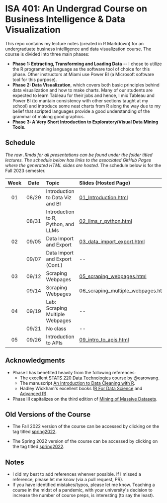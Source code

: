 # ISA 401: An Undergrad Course on Business Intelligence & Data Visualization
This repo contains my lecture notes (created in R Markdown) for an undergraduate business intelligence and data visualization course. The course is divided into three main phases:  
  - **Phase 1: Extracting, Transforming and Loading Data** -- I chose to utilize the R programming language as the software tool of choice for this phase. Other instructors at Miami use Power BI (a Microsoft software tool for this purpose).  
  - **Phase 2: Data Visualization**, which covers both basic principles behind data visualization and how to make charts. Many of our students are expected to learn Tableau for their jobs and hence, I mix Tableau and Power BI (to mantain consistency with other sections taught at my school) and introduce some neat charts from R along the way due to my belief that scripted languages provide a good understanding of the grammar of making good graphics.  
  - **Phase 3: A Very Short Introduction to Exploratory/Visual Data Mining Tools**.

## Schedule

*The raw .Rmds for all presentations can be found under the folder titled lectures. The schedule below has links to the associated GitHub Pages where the generated HTML slides are hosted.* The schedule below is for the Fall 2023 semester. 

| Week          | Date        | Topic                                  | Slides (Hosted Page) | Slides (PDF) | Slides (PPTX)
| :---:        |    :----:   |          :---                           | :---                 | :---         | :--  |
| 01           |    08/29     | Introduction to Data Viz and BI        | [01_Introduction.html](https://fmegahed.github.io/isa401/fall2023/class01/01_Introduction.html) | [01_Introduction.pdf](https://github.com/fmegahed/isa401/raw/main/pdfs/01_introduction.pdf) | [01_Introduction.pptx](https://github.com/fmegahed/isa401/raw/main/ppts/01_introduction.pptx) |
|            |    08/31     | Introduction to R, Python, and LLMs      | [02_llms_r_python.html](https://fmegahed.github.io/isa401/fall2023/class02/02_llms_r_python.html) | [02_llms_r_python.pdf](https://github.com/fmegahed/isa401/raw/main/pdfs/02_llms_r_python.pdf) | [02_llms_r_python.pptx](https://github.com/fmegahed/isa401/raw/main/ppts/02_llms_r_python.pptx) |
|     02       |    09/05     | Data Import and Export     | [03_data_import_export.html](https://fmegahed.github.io/isa401/fall2023/class03/03_data_import_export.html) | [03_data_import_export.pdf](https://github.com/fmegahed/isa401/raw/main/pdfs/03_data_import_export.pdf) | [03_data_import_export.pptx](https://github.com/fmegahed/isa401/raw/main/ppts/03_data_import_export.pptx) |
|            |    09/07     | Data Import and Export (Cont.)     | -- | -- | -- |
|     03       |    09/12     | Scraping Webpages     | [05_scraping_webpages.html](https://fmegahed.github.io/isa401/fall2023/class04/04_scraping_webpages.html) | [05_scraping_webpages.pdf](https://github.com/fmegahed/isa401/raw/main/pdfs/04_scraping_webpages.pdf) | [05_scraping_webpages.pptx](https://github.com/fmegahed/isa401/raw/main/ppts/04_scraping_webpages.pptx) |
|         |    09/14     | Scraping Webpages     | [06_scraping_multiple_webpages.html](https://fmegahed.github.io/isa401/fall2023/class06/06_scraping_multiple_webpages.html) | [06_scraping_multiple_webpages.pdf](https://github.com/fmegahed/isa401/raw/main/pdfs/06_scraping_multiple_webpages.pdf) | [06_scraping_multiple_webpages.pptx](https://github.com/fmegahed/isa401/raw/main/ppts/06_scraping_multiple_webpages.pptx) |
|     04       |    09/19     | Lab: Scraping Multiple Webpages     | -- | -- | --|
|         |    09/21     | No class     | -- | -- | --|
|     05       |    09/26     | Introduction to APIs    | [09_intro_to_apis.html](https://fmegahed.github.io/isa401/fall2023/class09/09_intro_to_apis.html) | [09_intro_to_apis.pdf](https://github.com/fmegahed/isa401/raw/main/pdfs/09_intro_to_apis.pdf) | [09_intro_to_apis.pptx](https://github.com/fmegahed/isa401/raw/main/ppts/09_intro_to_apis.pptx) |


## Acknowledgments
 * Phase I has benefited heavily from the following references:   
     + The excellent  [STATS 220 Data Technologies](https://stats220.earo.me/) course by @earowang.  
     + The manuscript [An Introduction to Data Cleaning with R](https://cran.r-project.org/doc/contrib/de_Jonge+van_der_Loo-Introduction_to_data_cleaning_with_R.pdf).  
     + Hadley Wickham's excellent books ([R For Data Science](https://r4ds.had.co.nz/) and [Advanced R](https://adv-r.hadley.nz/)).
* Phase III capitalizes on the third edition of [Mining of Massive Datasets](http://www.mmds.org/).  



## Old Versions of the Course 

* The Fall 2022 version of the course can be accessed by clicking on the tag titled [spring2022](https://github.com/fmegahed/isa401/releases/tag/fall2022). 

* The Spring 2022 version of the course can be accessed by clicking on the tag titled [spring2022](https://github.com/fmegahed/isa401/releases/tag/spring2022).

## Notes
 * I did my best to add references whenver possible. If I missed a reference, please let me know (via a pull request, PR).
 * If you have identified mistakes/typos, please let me know. Teaching a course in the midst of a pandemic, with your university's decision to increase the number of course preps, is interesting (to say the least).  
